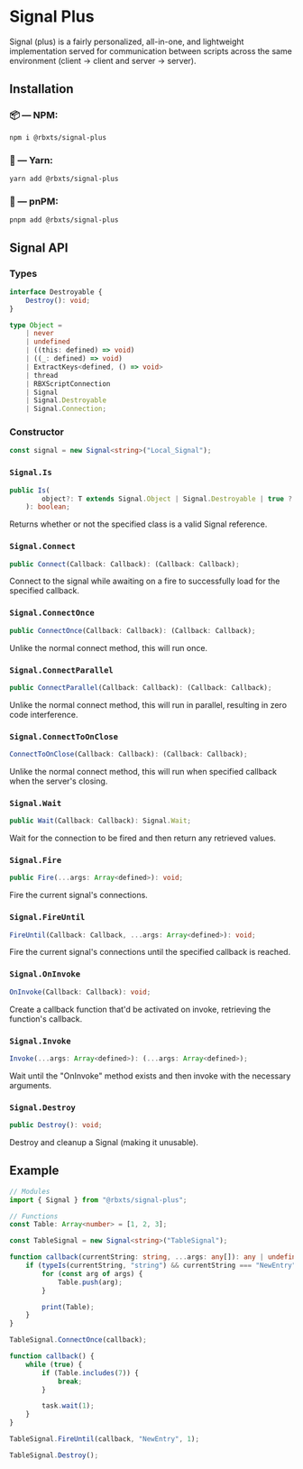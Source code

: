 # Signal Plus

Signal (plus) is a fairly personalized, all-in-one, and lightweight implementation served for communication between scripts across the same environment (client -> client and server -> server).

## Installation

### 📦 — NPM:

```
npm i @rbxts/signal-plus
```

### 🧶 — Yarn:

```
yarn add @rbxts/signal-plus
```

### 📀 — pnPM:

```
pnpm add @rbxts/signal-plus
```

## Signal API

### Types

```ts
interface Destroyable {
	Destroy(): void;
}

type Object =
	| never
	| undefined
	| ((this: defined) => void)
	| ((_: defined) => void)
	| ExtractKeys<defined, () => void>
	| thread
	| RBXScriptConnection
	| Signal
	| Signal.Destroyable
	| Signal.Connection;
```

### Constructor

```ts
const signal = new Signal<string>("Local_Signal");
```

### `Signal.Is`

```ts
public Is(
		object?: T extends Signal.Object | Signal.Destroyable | true ? RBXScriptConnection : T | defined,
	): boolean;
```

Returns whether or not the specified class is a valid Signal reference.

### `Signal.Connect`

```ts
public Connect(Callback: Callback): (Callback: Callback);
```

Connect to the signal while awaiting on a fire to successfully load for the specified callback.

### `Signal.ConnectOnce`

```ts
public ConnectOnce(Callback: Callback): (Callback: Callback);
```

Unlike the normal connect method, this will run once.

### `Signal.ConnectParallel`

```ts
public ConnectParallel(Callback: Callback): (Callback: Callback);
```

Unlike the normal connect method, this will run in parallel, resulting in zero code interference.

### `Signal.ConnectToOnClose`

```ts
ConnectToOnClose(Callback: Callback): (Callback: Callback);
```

Unlike the normal connect method, this will run when specified callback when the server's closing.

### `Signal.Wait`

```ts
public Wait(Callback: Callback): Signal.Wait;
```

Wait for the connection to be fired and then return any retrieved values.

### `Signal.Fire`

```ts
public Fire(...args: Array<defined>): void;
```

Fire the current signal's connections.

### `Signal.FireUntil`

```ts
FireUntil(Callback: Callback, ...args: Array<defined>): void;
```

Fire the current signal's connections until the specified callback is reached.

### `Signal.OnInvoke`

```ts
OnInvoke(Callback: Callback): void;
```

Create a callback function that'd be activated on invoke, retrieving the function's callback.

### `Signal.Invoke`

```ts
Invoke(...args: Array<defined>): (...args: Array<defined>);
```

Wait until the "OnInvoke" method exists and then invoke with the necessary arguments.

### `Signal.Destroy`

```ts
public Destroy(): void;
```

Destroy and cleanup a Signal (making it unusable).

## Example

```ts
// Modules
import { Signal } from "@rbxts/signal-plus";

// Functions
const Table: Array<number> = [1, 2, 3];

const TableSignal = new Signal<string>("TableSignal");

function callback(currentString: string, ...args: any[]): any | undefined {
	if (typeIs(currentString, "string") && currentString === "NewEntry") {
		for (const arg of args) {
			Table.push(arg);
		}

		print(Table);
	}
}

TableSignal.ConnectOnce(callback);

function callback() {
	while (true) {
		if (Table.includes(7)) {
			break;
		}

		task.wait(1);
	}
}

TableSignal.FireUntil(callback, "NewEntry", 1);

TableSignal.Destroy();
```
